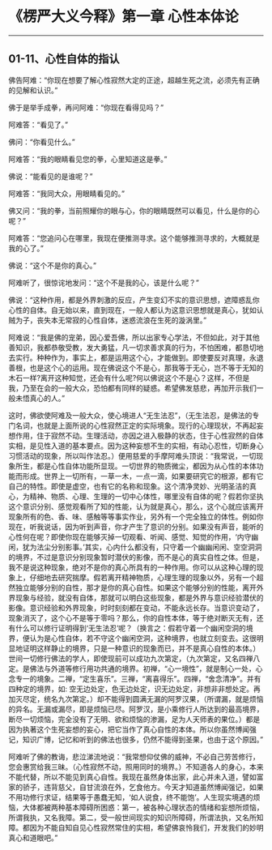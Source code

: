 # 《楞严大义今释》第一章 心性本体论

------

## 01-11、心性自体的指认

佛告阿难：“你现在想要了解心性寂然大定的正途，超越生死之流，必须先有正确的见解和认识。”

佛于是举手成拳，再问阿难：“你现在看得见吗？”

阿难答：“看见了。”

佛问：“你看见什么。”

阿难答：“我的眼睛看见您的拳，心里知道这是拳。”

佛说：“能看见的是谁呢？”

阿难答：“我同大众，用眼睛看见的。”

佛又问：“我的拳，当前照耀你的眼与心，你的眼睛既然可以看见，什么是你的心呢？”

阿难答：“您追问心在哪里，我现在便推测寻求。这个能够推测寻求的，大概就是我的心了。”

佛说：“这个不是你的真心。”

阿难听了，很惊诧地发问：“这个不是我的心，该是什么呢？”

佛说：“这种作用，都是外界刺激的反应，产生变幻不实的意识思想，遮障惑乱你心性的自体。自无始以来，直到现在，一般人都认为这意识思想就是真心，犹如认贼为子，丧失本无常寂的心性自体，迷惑流浪在生死的漩涡里。”

阿难说：“我是佛的宠弟，因心爱吾佛，所以出家专心学法，不但如此，对于其他善知识，我都恭敬受教，发大勇猛，凡一切求善求真的行为，不怕困难，都恳切地去实行。种种作为，事实上，都是运用这个心，才能做到。即使要反对真理，永退善根，也是这个心的运用。现在佛说这个不是心，那我等于无心，岂不等于无知的木石一样?离开这种知觉，还会有什么呢?何以佛说这个不是心？这样，不但是我，乃至在会的一般大众，恐怕都有同样的疑惑。希望佛发慈悲，再加开示我们一般未悟真心的人。”

这时，佛欲使阿难及一般大众，使心境进人“无生法忍”，（无生法忍，是佛法的专门名词，也就是上面所说的心性寂然正定的实际境象。现行的心理现状，不再起妄想作用，住于寂然不动。生理活动，亦因之进入极静的状态，住于心性寂然的自体实相，是见性入道的基本要点。因为这种妄想不生的实相，有动心忍性，切断身心习惯活动的现象，所以叫作法忍。）便用慈爱的手摩阿难头顶说：“我常说，一切现象所生，都是心性自体功能所显现。一切世界的物质微尘，都因为从心性的本体功能而形成。世界上一切所有，一草一木，一点一滴，如果要研究它的根源，都有它自己的特性。即使是虚空，也有它的名称和现象。这个清净灵妙、光明圣洁的真心，为精神、物质、心理、生理的一切中心体性，哪里没有自体的呢？假若你坚执这个意识分别、感觉观看所了知的性能，认为就是真心，那么，这个心就应该离开现象所有的色、香、味、感触等等事实作业，另外有一个完全独立的体性。例如你现在，听我说话，因为听到声音，你才产生了意识的分别。如果没有声音，能听的心性何在呢？即使你现在能够灭掉一切观看、听闻、感觉、知觉的作用，‘内守幽闲，犹为法尘分别影事。’其实，心内什么都没有，只守着一个幽幽闲闲、空空洞洞的境界，不过是意识分别现象暂时潜伏的影像，而不是心的真实自性之体。但是，我不是说这种现象，绝对不是你的真心所具有的一种作用。你可以从这种心理的现象上，仔细地去研究揣摩。假若离开精神物质，心理生理的现象以外，另有一个超然独立能够分别的自性，那才是你的真心自性。如果这个能够分别的性能，离开外界现象与经验，就没有自体，那就可以明白这些现象，都是外界与意识经验潜伏的影像。意识经验和外界现象，时时刻刻都在变动，不能永远长存。当意识变动了，现象消灭了，这个心不是等于零吗？那么，你的自性本体，等于绝对断灭无有，还有什么可以修行证明得到‘无生法忍’呢？（换言之：假若守着一个幽闲空洞的境界，便认为是心性自体，若不守这个幽闲空洞，这种境界，也就立刻变去。这很明显地证明这样静止的境界，只是一种意识的现象而已，并不是真心自性的本体。）世间一切修行佛法的学人，即使现前可以成功九次第定，（九次第定，又名四禅八定。是佛法与外道等修行用功共通的境界。初禅，“心一境性”，就是制心一处，心念专一的境象。二禅，“定生喜乐”。三禅，“离喜得乐”。四禅，“舍念清净”。并有四种定的境界，如: 空无边处定，色无边处定，识无边处定，非想非非想处定。再加灭尽定，统名九次第定。）却不能得到圆满无漏的阿罗汉果，（所谓漏，就是烦恼的异名。无漏或漏尽，即是烦恼已尽。阿罗汉，是小乘修行人所达到的最高境界，断尽一切烦恼，完全没有了无明、欲和烦恼的渗漏，足为人天师表的果位。）都是因为执著这个生死妄想的妄心，把它当作了真心自性的本体。所以你虽然博闻强记，知识广博，记忆和听到的佛法也很多，仍然不能得到圣果，也由于这个原因。”

阿难听了佛的教诲，悲泣涕流地说：“我常想仰仗佛的威神，不必自己劳苦修行，您会惠赏给我三昧。（心性寂然不动，照用同时的境界。）不知道各人的身心，本来不能代替，所以不能见到真心自性。我现在虽然身体出家，此心并未入道，譬如富家的骄子，违背慈父，自甘流浪在外，乞食他方。今天才知道虽然博闻强记，如果不用功修行求证，结果等于愚蠢无知，‘如人说食，终不能饱’。人生现实境遇的烦恼，大体都被两种基本障碍所困惑：第一，被各种心理状态的情绪和妄想所烦恼，所谓我执，又名我障。第二，受一般世间现实的知识所障碍，所谓法执，又名所知障。都因为不能自知自见心性寂然常住的实相，希望佛哀怜我们，开发我们的妙明真心和道眼吧。”

